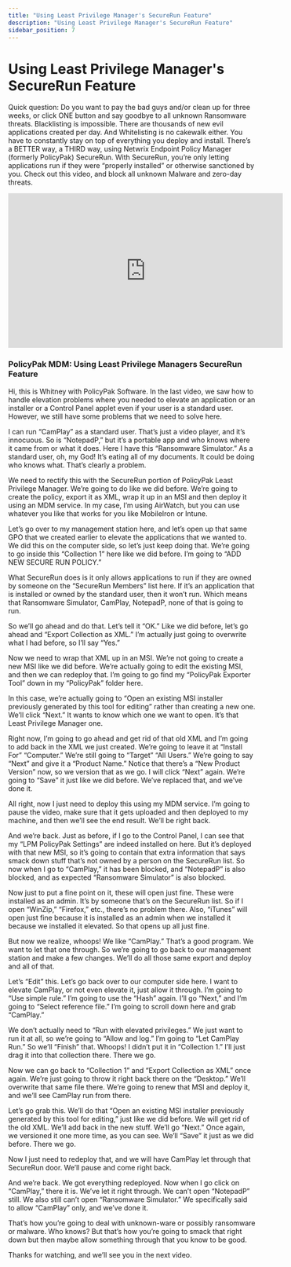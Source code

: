 ```yaml
---
title: "Using Least Privilege Manager's SecureRun Feature"
description: "Using Least Privilege Manager's SecureRun Feature"
sidebar_position: 7
---
```

# Using Least Privilege Manager's SecureRun Feature

Quick question: Do you want to pay the bad guys and/or clean up for three weeks, or click ONE button
and say goodbye to all unknown Ransomware threats. Blacklisting is impossible. There are thousands
of new evil applications created per day. And Whitelisting is no cakewalk either. You have to
constantly stay on top of everything you deploy and install. There’s a BETTER way, a THIRD way,
using Netwrix Endpoint Policy Manager (formerly PolicyPak) SecureRun. With SecureRun, you’re only
letting applications run if they were “properly installed” or otherwise sanctioned by you. Check out
this video, and block all unknown Malware and zero-day threats.

<iframe width="560" height="315" src="https://www.youtube.com/embed/JZn7ew4j2aU?si=6VBJZLuPuRTF533L" title="YouTube video player" frameborder="0" allow="accelerometer; autoplay; clipboard-write; encrypted-media; gyroscope; picture-in-picture; web-share" referrerpolicy="strict-origin-when-cross-origin" allowfullscreen></iframe>

### PolicyPak MDM: Using Least Privilege Managers SecureRun Feature

Hi, this is Whitney with PolicyPak Software. In the last video, we saw how to handle elevation
problems where you needed to elevate an application or an installer or a Control Panel applet even
if your user is a standard user. However, we still have some problems that we need to solve here.

I can run “CamPlay” as a standard user. That’s just a video player, and it’s innocuous. So is
“NotepadP,” but it’s a portable app and who knows where it came from or what it does. Here I have
this “Ransomware Simulator.” As a standard user, oh, my God! It’s eating all of my documents. It
could be doing who knows what. That’s clearly a problem.

We need to rectify this with the SecureRun portion of PolicyPak Least Privilege Manager. We’re going
to do like we did before. We’re going to create the policy, export it as XML, wrap it up in an MSI
and then deploy it using an MDM service. In my case, I’m using AirWatch, but you can use whatever
you like that works for you like MobileIron or Intune.

Let’s go over to my management station here, and let’s open up that same GPO that we created earlier
to elevate the applications that we wanted to. We did this on the computer side, so let’s just keep
doing that. We’re going to go inside this “Collection 1” here like we did before. I’m going to “ADD
NEW SECURE RUN POLICY.”

What SecureRun does is it only allows applications to run if they are owned by someone on the
“SecureRun Members” list here. If it’s an application that is installed or owned by the standard
user, then it won’t run. Which means that Ransomware Simulator, CamPlay, NotepadP, none of that is
going to run.

So we’ll go ahead and do that. Let’s tell it “OK.” Like we did before, let’s go ahead and “Export
Collection as XML.” I’m actually just going to overwrite what I had before, so I’ll say “Yes.”

Now we need to wrap that XML up in an MSI. We’re not going to create a new MSI like we did before.
We’re actually going to edit the existing MSI, and then we can redeploy that. I’m going to go find
my “PolicyPak Exporter Tool” down in my “PolicyPak” folder here.

In this case, we’re actually going to “Open an existing MSI installer previously generated by this
tool for editing” rather than creating a new one. We’ll click “Next.” It wants to know which one we
want to open. It’s that Least Privilege Manager one.

Right now, I’m going to go ahead and get rid of that old XML and I’m going to add back in the XML we
just created. We’re going to leave it at “Install For” “Computer.” We’re still going to “Target”
“All Users.” We’re going to say “Next” and give it a “Product Name.” Notice that there’s a “New
Product Version” now, so we version that as we go. I will click “Next” again. We’re going to “Save”
it just like we did before. We’ve replaced that, and we’ve done it.

All right, now I just need to deploy this using my MDM service. I’m going to pause the video, make
sure that it gets uploaded and then deployed to my machine, and then we’ll see the end result. We’ll
be right back.

And we’re back. Just as before, if I go to the Control Panel, I can see that my “LPM PolicyPak
Settings” are indeed installed on here. But it’s deployed with that new MSI, so it’s going to
contain that extra information that says smack down stuff that’s not owned by a person on the
SecureRun list. So now when I go to “CamPlay,” it has been blocked, and “NotepadP” is also blocked,
and as expected “Ransomware Simulator” is also blocked.

Now just to put a fine point on it, these will open just fine. These were installed as an admin.
It’s by someone that’s on the SecureRun list. So if I open “WinZip,” “Firefox,” etc., there’s no
problem there. Also, “iTunes” will open just fine because it is installed as an admin when we
installed it because we installed it elevated. So that opens up all just fine.

But now we realize, whoops! We like “CamPlay.” That’s a good program. We want to let that one
through. So we’re going to go back to our management station and make a few changes. We’ll do all
those same export and deploy and all of that.

Let’s “Edit” this. Let’s go back over to our computer side here. I want to elevate CamPlay, or not
even elevate it, just allow it through. I’m going to “Use simple rule.” I’m going to use the “Hash”
again. I’ll go “Next,” and I’m going to “Select reference file.” I’m going to scroll down here and
grab “CamPlay.”

We don’t actually need to “Run with elevated privileges.” We just want to run it at all, so we’re
going to “Allow and log.” I’m going to “Let CamPlay Run.” So we’ll “Finish” that. Whoops! I didn’t
put it in “Collection 1.” I’ll just drag it into that collection there. There we go.

Now we can go back to “Collection 1” and “Export Collection as XML” once again. We’re just going to
throw it right back there on the “Desktop.” We’ll overwrite that same file there. We’re going to
renew that MSI and deploy it, and we’ll see CamPlay run from there.

Let’s go grab this. We’ll do that “Open an existing MSI installer previously generated by this tool
for editing,” just like we did before. We will get rid of the old XML. We’ll add back in the new
stuff. We’ll go “Next.” Once again, we versioned it one more time, as you can see. We’ll “Save” it
just as we did before. There we go.

Now I just need to redeploy that, and we will have CamPlay let through that SecureRun door. We’ll
pause and come right back.

And we’re back. We got everything redeployed. Now when I go click on “CamPlay,” there it is. We’ve
let it right through. We can’t open “NotepadP” still. We also still can’t open “Ransomware
Simulator.” We specifically said to allow “CamPlay” only, and we’ve done it.

That’s how you’re going to deal with unknown-ware or possibly ransomware or malware. Who knows? But
that’s how you’re going to smack that right down but then maybe allow something through that you
know to be good.

Thanks for watching, and we’ll see you in the next video.
